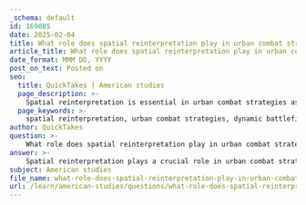 ```yaml
---
_schema: default
id: 169085
date: 2025-02-04
title: What role does spatial reinterpretation play in urban combat strategies?
article_title: What role does spatial reinterpretation play in urban combat strategies?
date_format: MMM DD, YYYY
post_on_text: Posted on
seo:
  title: QuickTakes | American studies
  page_description: >-
    Spatial reinterpretation is essential in urban combat strategies as it allows military forces to adapt to the complexities of dense urban environments, influencing everything from battlefield mapping and training to tactical innovation and ethical considerations.
  page_keywords: >-
    spatial reinterpretation, urban combat strategies, dynamic battlefield mapping, military tactics, three-dimensional modeling, training simulations, tactical adaptation, ethical considerations
author: QuickTakes
question: >-
    What role does spatial reinterpretation play in urban combat strategies?
answer: >-
    Spatial reinterpretation plays a crucial role in urban combat strategies by allowing military forces to adapt to the unique challenges posed by urban environments. Urban areas are characterized by their dense populations, complex infrastructures, and the presence of civilians, which necessitate innovative approaches to combat. Here are several key aspects of how spatial reinterpretation influences urban combat strategies:\n\n1. **Dynamic Battlefield Mapping**: Urban combat is inherently fluid, with the battlefield constantly changing due to ongoing combat operations. Military planners and combat engineers must continuously update their understanding of the urban landscape, which can become unrecognizable from day to day. This dynamic mapping is essential for effective navigation and operational planning.\n\n2. **Utilization of Landmarks**: In a destabilized urban environment, distinctive landmarks serve as critical references for orientation. As the urban fabric is reshaped through conflict, these permanent infrastructures become vital wayfinding tools, helping combatants maintain situational awareness amidst chaos.\n\n3. **Three-Dimensional Modeling**: Analysts advocate for the use of advanced technologies, such as Computer Aided Design (CAD) software, to create detailed three-dimensional models of urban environments. These models help military forces visualize the operational landscape, identify lines of sight, and plan egress routes, thereby reducing uncertainty in combat scenarios.\n\n4. **Training Simulations**: To prepare for urban combat, military training increasingly incorporates simulated environments that replicate the complexities of urban density. For example, training sites may feature staggered building layouts to create hidden corners and visual identification challenges. This approach enhances soldiers' psychological readiness and adaptability in real combat situations.\n\n5. **Tactical Adaptation**: The intricacies of urban environments require armed forces to adapt their tactics significantly. Dense construction can limit weapon range and field of fire, necessitating lateral and vertical spread among troops. This spatial adaptation allows for independent decision-making in rapidly changing situations, which is critical for success in urban combat.\n\n6. **Ethical Considerations**: The spatial reinterpretation of urban environments also raises ethical questions regarding the impact of military strategies on civilian populations. The manipulation of urban spaces for tactical advantages can lead to significant consequences for urban life, necessitating a careful consideration of the implications of military actions.\n\nIn summary, spatial reinterpretation is integral to urban combat strategies, influencing everything from battlefield mapping and training to tactical innovation and ethical considerations. By understanding and adapting to the complexities of urban environments, military forces can enhance their operational effectiveness while navigating the challenges posed by densely populated areas.
subject: American studies
file_name: what-role-does-spatial-reinterpretation-play-in-urban-combat-strategies.md
url: /learn/american-studies/questions/what-role-does-spatial-reinterpretation-play-in-urban-combat-strategies
---
```


&nbsp;